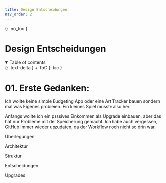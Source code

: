 ```yaml
---
title: Design Entscheidungen
nav_order: 2
---
```


{: .no_toc }
# Design Entscheidungen

<details open markdown="block">
{: .text-delta }
<summary>Table of contents</summary>
+ ToC
{: toc }
</details>

# 01. Erste Gedanken:

Ich wollte keine simple Budgeting App oder eine Art Tracker bauen sondern mal was Eigenes probieren.
Ein kleines Spiel musste also her.


Anfangs wollte ich ein passives Einkommen als Upgrade einbauen, aber das hat nur Probleme mit der Speicherung
gemacht. Ich habe auch vergessen, GitHub immer wieder upzudaten, da der Workflow noch nicht so drin war.


Überlegungen

Architektur

Struktur

Entscheidungen

Upgrades

